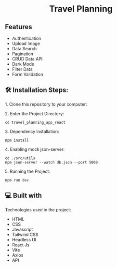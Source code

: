 <h1 align="center" id="title">Travel Planning</h1>

<h2>Features</h2>

- Authentication
- Upload Image
- Data Search
- Pagination
- CRUD Data API
- Dark Mode
- Filter Data
- Form Validation

<h2>🛠️ Installation Steps:</h2>

<p>1. Clone this repository to your computer:</p>

<p>2. Enter the Project Directory:</p>

```
cd travel_planning_app_react
```

<p>3. Dependency Installation:</p>

```
npm install
```

<p>4. Enabling mock json-server:</p>

```
cd ./src/utils
npm json-server --watch db.json --port 5000
```

<p>5. Running the Project:</p>

```
npm run dev
```

<h2>💻 Built with</h2>

Technologies used in the project:

- HTML
- CSS
- Javascript
- Tailwind CSS
- Headless UI
- React Js
- Vite
- Axios
- API
